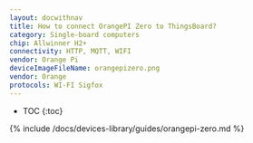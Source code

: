 ```yaml
---
layout: docwithnav
title: How to connect OrangePI Zero to ThingsBoard?
category: Single-board computers
chip: Allwinner H2+
connectivity: HTTP, MQTT, WIFI
vendor: Orange Pi
deviceImageFileName: orangepizero.png
vendor: Orange
protocols: WI-FI Sigfox
---
```


* TOC
{:toc}

{% include /docs/devices-library/guides/orangepi-zero.md %}